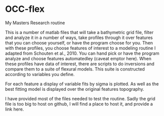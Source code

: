 # OCC-flex
My Masters Research routine

This is a number of matlab files that will take a bathymetric grid file, filter and analyze it in a number of ways, 
take profiles through it over features that you can choose yourself, or have the program choose for you. 
Then with these profiles, you choose features of interest to a modeling routine I adapted from Schouten et al., 2010.
You can hand pick or have the program analyze and choose features automatedley (caveat emptor here). 
When these profiles have data of interest, there are scripts to do inversions and compare them
to a suite of flexural models. This suite is constructed according to variables you define. 

For each feature a display of variable fits by sigma is plotted.
As well as the best fitting model is displayed over the original features topography.  

I have provided most of the files needed to test the routine. Sadly the grid file is too big to host on github, I will find a place to host it, and provide a link here.
